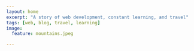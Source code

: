 ```yaml
---
layout: home
excerpt: "A story of web development, constant learning, and travel"
tags: [web, blog, travel, learning]
image:
  feature: mountains.jpeg

---
```


